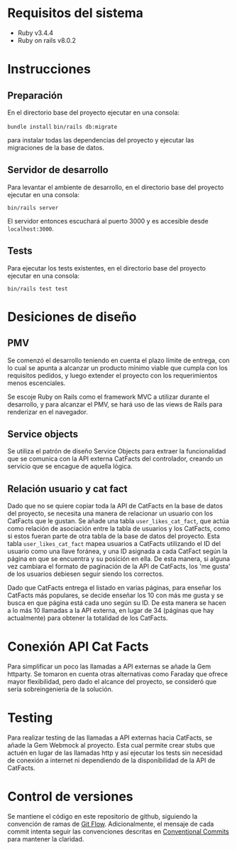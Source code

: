 # Requisitos del sistema

* Ruby v3.4.4
* Ruby on rails v8.0.2

# Instrucciones

## Preparación

En el directorio base del proyecto ejecutar en una consola:

```bundle install```
```bin/rails db:migrate```

para instalar todas las dependencias del proyecto y ejecutar las migraciones de la base de datos.

## Servidor de desarrollo

Para levantar el ambiente de desarrollo, en el directorio base del proyecto ejecutar en una consola:

```bin/rails server```

El servidor entonces escuchará al puerto 3000 y es accesible desde ```localhost:3000```.

## Tests

Para ejecutar los tests existentes, en el directorio base del proyecto ejecutar en una consola:

```bin/rails test test```

# Desiciones de diseño

## PMV

Se comenzó el desarrollo teniendo en cuenta el plazo límite de entrega, con lo cual se apunta a alcanzar un producto mínimo viable que cumpla con los requisitos pedidos, y luego extender el proyecto con los requerimientos menos escenciales.

Se escoje Ruby on Rails como el framework MVC a utilizar durante el desarrollo, y para alcanzar el PMV, se hará uso de las views de Rails para renderizar en el navegador.

## Service objects

Se utiliza el patrón de diseño Service Objects para extraer la funcionalidad que se comunica con la API externa CatFacts del controlador, creando un servicio que se encague de aquella lógica.

## Relación usuario y cat fact

Dado que no se quiere copiar toda la API de CatFacts en la base de datos del proyecto, se necesita una manera de relacionar un usuario con los CatFacts que le gustan. Se añade una tabla ```user_likes_cat_fact```, que actúa como relación de asociación entre la tabla de usuarios y los CatFacts, como si estos fueran parte de otra tabla de la base de datos del proyecto. Esta tabla ```user_likes_cat_fact``` mapea usuarios a CatFacts utilizando el ID del usuario como una llave foránea, y una ID asignada a cada CatFact según la página en que se encuentra y su posición en ella. De esta manera, si alguna vez cambiara el formato de paginación de la API de CatFacts, los 'me gusta' de los usuarios debiesen seguir siendo los correctos.

Dado que CatFacts entrega el listado en varias páginas, para enseñar los CatFacts más populares, se decide enseñar los 10 con más me gusta y se busca en que página está cada uno según su ID. De esta manera se hacen a lo más 10 llamadas a la API externa, en lugar de 34 (páginas que hay actualmente) para obtener la totalidad de los CatFacts.

# Conexión API Cat Facts

Para simplificar un poco las llamadas a API externas se añade la Gem httparty. Se tomaron en cuenta otras alternativas como Faraday que ofrece mayor flexibilidad, pero dado el alcance del proyecto, se consideró que sería sobreingeniería de la solución.

# Testing

Para realizar testing de las llamadas a API externas hacia CatFacts, se añade la Gem Webmock al proyecto. Esta cual permite crear stubs que actuén en lugar de las llamadas http y así ejecutar los tests sin necesidad de conexión a internet ni dependiendo de la disponibilidad de la API de CatFacts.

# Control de versiones

Se mantiene el código en este repositorio de github, siguiendo la convención de ramas de [Git Flow](https://danielkummer.github.io/git-flow-cheatsheet/index.es_ES.html). Adicionalmente, el mensaje de cada commit intenta seguir las convenciones descritas en [Conventional Commits](https://www.conventionalcommits.org/en/v1.0.0/) para mantener la claridad.
